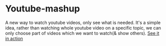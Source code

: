 # Youtube-mashup
A new way to watch youtube videos, only see what is needed.
It's a simple idea, rather than watching whole youtube video on a specific topic,
we can only choose part of videos which we want
to watch(& show others).
<a href="https://shubhendu15.github.io/Youtube-mashup/">See it in action</a>
